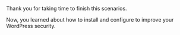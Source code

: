 Thank you for taking time to finish this scenarios.

Now, you learned about how to install and configure to improve your WordPress security.
